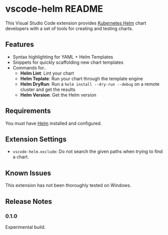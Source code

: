 # vscode-helm README

This Visual Studio Code extension provides [Kubernetes Helm](http://helm.sh) chart developers with a set of tools for creating and testing charts.

## Features

- Syntax highlighting for YAML + Helm Templates
- Snippets for quickly scaffolding new chart templates
- Commands for..
  - **Helm Lint**: Lint your chart
  - **Helm Teplate**: Run your chart through the template engine
  - **Helm DryRun**: Run a `helm install --dry-run --debug` on a remote cluster and get the results
  - **Helm Version**: Get the Helm version

## Requirements

You must have [Helm](http://helm.sh) installed and configured.

## Extension Settings

* `vscode-helm.exclude`: Do not search the given paths when trying to find a chart.

## Known Issues

This extension has not been thoroughly tested on Windows.

## Release Notes

### 0.1.0

Experimental build.